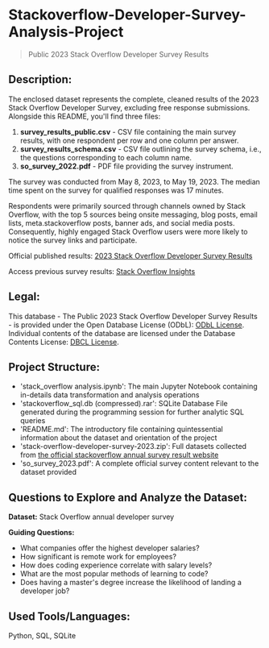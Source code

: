 # Stackoverflow-Developer-Survey-Analysis-Project
> Public 2023 Stack Overflow Developer Survey Results

## Description:

The enclosed dataset represents the complete, cleaned results of the 2023 Stack Overflow Developer Survey, excluding free response submissions. Alongside this README, you'll find three files:

1. **survey_results_public.csv** - CSV file containing the main survey results, with one respondent per row and one column per answer.
2. **survey_results_schema.csv** - CSV file outlining the survey schema, i.e., the questions corresponding to each column name.
3. **so_survey_2022.pdf** - PDF file providing the survey instrument.

The survey was conducted from May 8, 2023, to May 19, 2023. The median time spent on the survey for qualified responses was 17 minutes.

Respondents were primarily sourced through channels owned by Stack Overflow, with the top 5 sources being onsite messaging, blog posts, email lists, meta.stackoverflow posts, banner ads, and social media posts. Consequently, highly engaged Stack Overflow users were more likely to notice the survey links and participate.

Official published results: [2023 Stack Overflow Developer Survey Results](https://survey.stackoverflow.co/2023/)

Access previous survey results: [Stack Overflow Insights](https://insights.stackoverflow.com/survey)

## Legal:

This database - The Public 2023 Stack Overflow Developer Survey Results - is provided under the Open Database License (ODbL): [ODbL License](http://opendatacommons.org/licenses/odbl/1.0/). Individual contents of the database are licensed under the Database Contents License: [DBCL License](http://opendatacommons.org/licenses/dbcl/1.0/).

## Project Structure:
- 'stack_overflow analysis.ipynb': The main Jupyter Notebook containing in-details data transformation and analysis operations
- 'stackoverflow_sql.db (compressed).rar': SQLite Database File generated during the programming session for further analytic SQL queries
- 'README.md': The introductory file containing quintessential information about the dataset and orientation of the project
- 'stack-overflow-developer-survey-2023.zip': Full datasets collected from <a href="https://insights.stackoverflow.com/survey">the official stackoverflow annual survey result website</a>
- 'so_survey_2023.pdf': A complete official survey content  relevant to the dataset provided


## Questions to Explore and Analyze the Dataset:

**Dataset:** Stack Overflow annual developer survey

**Guiding Questions:**
- What companies offer the highest developer salaries?
- How significant is remote work for employees?
- How does coding experience correlate with salary levels?
- What are the most popular methods of learning to code?
- Does having a master's degree increase the likelihood of landing a developer job?

## Used Tools/Languages:

Python, SQL, SQLite

